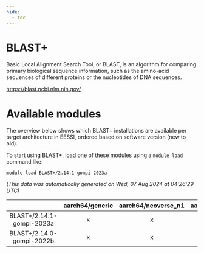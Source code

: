 ```yaml
---
hide:
  - toc
---
```


BLAST+
======


Basic Local Alignment Search Tool, or BLAST, is an algorithm for comparing primary biological sequence information, such as the amino-acid sequences of different proteins or the nucleotides of DNA sequences.

https://blast.ncbi.nlm.nih.gov/
# Available modules


The overview below shows which BLAST+ installations are available per target architecture in EESSI, ordered based on software version (new to old).

To start using BLAST+, load one of these modules using a `module load` command like:

```shell
module load BLAST+/2.14.1-gompi-2023a
```

*(This data was automatically generated on Wed, 07 Aug 2024 at 04:26:29 UTC)*  

| |aarch64/generic|aarch64/neoverse_n1|aarch64/neoverse_v1|x86_64/generic|x86_64/amd/zen2|x86_64/amd/zen3|x86_64/amd/zen4|x86_64/intel/haswell|x86_64/intel/skylake_avx512|
| :---: | :---: | :---: | :---: | :---: | :---: | :---: | :---: | :---: | :---: |
|BLAST+/2.14.1-gompi-2023a|x|x|x|x|x|x|-|x|x|
|BLAST+/2.14.0-gompi-2022b|x|x|x|x|x|x|-|x|x|
